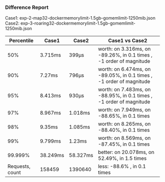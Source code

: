 ### Difference Report
Case1: exp-2-map32-dockermemorylimit-1.5gb-gomemlimit-1250mib.json
Case2: exp-3-roaring32-dockermemorylimit-1.5gb-gomemlimit-1250mib.json

|Percentile|Case1|Case2|Case1 vs Case2|
|---|---|---|---|
|50%|3.715ms|399µs|worth: on 3.316ms, on -89.26%, in 0.1 times , -1 order of magnitude|
|90%|7.27ms|796µs|worth: on 6.474ms, on -89.05%, in 0.1 times , -1 order of magnitude|
|95%|8.413ms|930µs|worth: on 7.483ms, on -88.95%, in 0.1 times , -1 order of magnitude|
|97%|8.967ms|1.018ms|worth: on 7.949ms, on -88.65%, in 0.1 times |
|98%|9.35ms|1.085ms|worth: on 8.265ms, on -88.40%, in 0.1 times |
|99%|9.799ms|1.23ms|worth: on 8.569ms, on -87.45%, in 0.1 times |
|99.999%|38.249ms|58.327ms|better: on 20.078ms, on 52.49%, in 1.5 times |
|Requests, count|158459|1390640|less: -88.6% , in 0.1 times |
